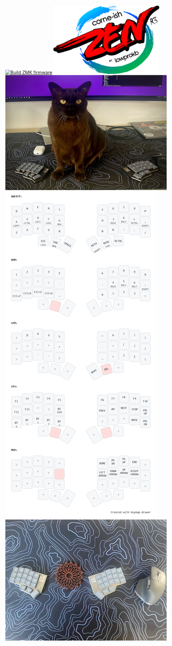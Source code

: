 [![Build ZMK firmware](https://github.com/mikewebbtech/zmk-config/actions/workflows/build.yml/badge.svg)](https://github.com/mikewebbtech/zmk-config/actions/workflows/build.yml)
![](img/Zen_R3.png)
![](img/KittyKeeb.jpeg)
![](img/my_keymap.png)
![](img/desktop.jpg)
